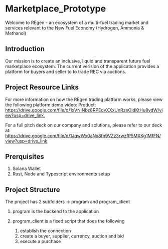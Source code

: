 # Marketplace_Prototype
Welcome to REgen - an ecosystem of a multi-fuel trading market and services relevant to the New Fuel Economy (Hydrogen, Ammonia & Methanol)

## Introduction
Our mission is to create an inclusive, liquid and transparent future fuel marketplace ecosystem. The  current verision of the application provides a platform for buyers and seller to to trade REC via auctions.

## Project Resource Links
For more information on how the REgen trading platform works, please view the following platform demo video: Product: https://drive.google.com/file/d/1xVNlNbz8RPEdvXXxUnRzeOidKtHu8ydW/view?usp=drive_link,

For a full pitch deck on our company and solutions, please refer to our deck at: https://drive.google.com/file/d/1JqwWx0aNx8fn9VZz3rwzfP5MXKg1MfFN/view?usp=drive_link

## Prerquisites
1. Solana Wallet 
2. Rust, Node and Typescript environments setup

## Project Structure
The project has 2 subfolders -> program and program_client

1. program is the backend to the application

2. program_client is a fixed script that does the following
    1) establish the connection
    2) create a buyer, supplier, currency, auction and bid
    3) execute a purchase


<!-- ## Installation

```
$ 
$ cd Marketplace_Protype/regen/program_clinent
$ npm install
$ npx ts-node app.ts

``` -->